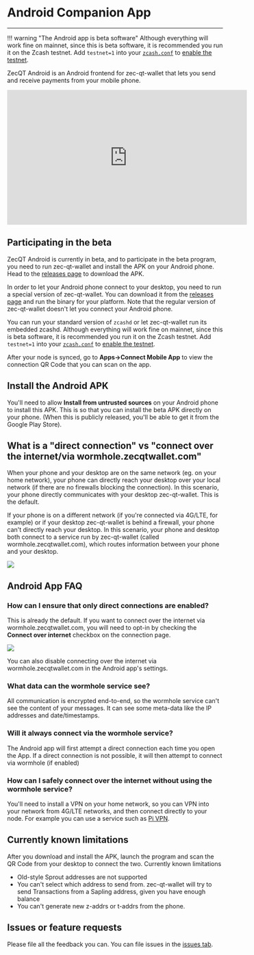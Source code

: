 # Android Companion App

---

!!! warning "The Android app is beta software"
    Although everything will work fine on mainnet, since this is beta software, it is recommended you run it on the Zcash testnet. Add `testnet=1` into your [`zcash.conf`](/using-zec-qt-wallet/#customising-zcashconf) to [enable the testnet](/faq/#does-zec-qt-wallet-work-on-testnet).

ZecQT Android is an Android frontend for zec-qt-wallet that lets you send and receive payments from your mobile phone.

<iframe width="560" height="315" src="https://www.youtube-nocookie.com/embed/SIhG8fPsE8c" frameborder="0" allow="accelerometer; autoplay; encrypted-media; gyroscope; picture-in-picture" allowfullscreen></iframe>

## Participating in the beta

ZecQT Android is currently in beta, and to participate in the beta program, you need to run zec-qt-wallet and install the APK on your Android phone. Head to the [releases page](#) to download the APK.

In order to let your Android phone connect to your desktop, you need to run a special version of zec-qt-wallet. You can download it from the [releases page](#) and run the binary for your platform. Note that the regular version of zec-qt-wallet doesn't let you connect your Android phone.

You can run your standard version of `zcashd` or let zec-qt-wallet run its embedded zcashd. Although everything will work fine on mainnet, since this is beta software, it is recommended you run it on the Zcash testnet. Add `testnet=1` into your [`zcash.conf`](/using-zec-qt-wallet/#customising-zcashconf) to [enable the testnet](/faq/#does-zec-qt-wallet-work-on-testnet).

After your node is synced, go to **Apps->Connect Mobile App** to view the connection QR Code that you can scan on the app.

## Install the Android APK

You'll need to allow **Install from untrusted sources** on your Android phone to install this APK. This is so that you can install the beta APK directly on your phone. (When this is publicly released, you'll be able to get it from the Google Play Store).

## What is a "direct connection" vs "connect over the internet/via wormhole.zecqtwallet.com"

When your phone and your desktop are on the same network (eg. on your home network), your phone can directly reach your desktop over your local network (if there are no firewalls blocking the connection). In this scenario, your phone directly communicates with your desktop zec-qt-wallet. This is the default.

If your phone is on a different network (if you're connected via 4G/LTE, for example) or if your desktop zec-qt-wallet is behind a firewall, your phone can't directly reach your desktop. In this scenario, your phone and desktop both connect to a service run by zec-qt-wallet (called wormhole.zecqtwallet.com), which routes information between your phone and your desktop.

![](https://github.com/ZcashFoundation/zec-qt-wallet/blob/websockets/res/wormholeconnect.png?raw=true)

## Android App FAQ

### How can I ensure that only direct connections are enabled?

This is already the default. If you want to connect over the internet via wormhole.zecqtwallet.com, you will need to opt-in by checking the **Connect over internet** checkbox on the connection page.

![](https://github.com/ZcashFoundation/zec-qt-wallet/blob/websockets/res/connectoverinternetcheckbox.png?raw=true)

You can also disable connecting over the internet via wormhole.zecqtwallet.com in the Android app's settings.

### What data can the wormhole service see?

All communication is encrypted end-to-end, so the wormhole service can't see the content of your messages. It can see some meta-data like the IP addresses and date/timestamps.

### Will it always connect via the wormhole service?

The Android app will first attempt a direct connection each time you open the App. If a direct connection is not possible, it will then attempt to connect via wormhole (if enabled)

### How can I safely connect over the internet without using the wormhole service?

You'll need to install a VPN on your home network, so you can VPN into your network from 4G/LTE networks, and then connect directly to your node. For example you can use a service such as [Pi VPN](https://www.pivpn.io/).

## Currently known limitations

After you download and install the APK, launch the program and scan the QR Code from your desktop to connect the two.
Currently known limitations

* Old-style Sprout addresses are not supported
* You can't select which address to send from. zec-qt-wallet will try to send Transactions from a Sapling address, given you have enough balance
* You can't generate new z-addrs or t-addrs from the phone.

## Issues or feature requests
Please file all the feedback you can. You can file issues in the [issues tab](https://github.com/adityapk00/zqwandroid/issues). 